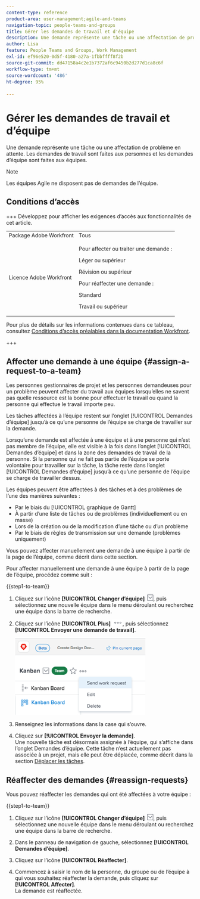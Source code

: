 ```yaml
---
content-type: reference
product-area: user-management;agile-and-teams
navigation-topic: people-teams-and-groups
title: Gérer les demandes de travail et d'équipe
description: Une demande représente une tâche ou une affectation de problème en attente. Les demandes de travail sont faites aux personnes et les demandes d’équipe sont faites aux équipes.
author: Lisa
feature: People Teams and Groups, Work Management
exl-id: ef96e520-0d5f-4180-a27a-1fbbffff8f2b
source-git-commit: dd47158a4c2e1b7372af6c9450b2d277d1ca8c6f
workflow-type: tm+mt
source-wordcount: '486'
ht-degree: 95%

---
```


# Gérer les demandes de travail et d’équipe

Une demande représente une tâche ou une affectation de problème en attente. Les demandes de travail sont faites aux personnes et les demandes d’équipe sont faites aux équipes.

>[!NOTE]
>
>Les équipes Agile ne disposent pas de demandes de l’équipe.

## Conditions d’accès

+++ Développez pour afficher les exigences d’accès aux fonctionnalités de cet article.

<table style="table-layout:auto"> 
 <col> 
 <col> 
 <tbody> 
  <tr data-mc-conditions=""> 
   <td role="rowheader">Package Adobe Workfront</td> 
   <td>Tous</td> 
  </tr> 
  <tr> 
   <td role="rowheader">Licence Adobe Workfront</td> 
   <td>
   <p>Pour affecter ou traiter une demande :
   <p>Léger ou supérieur</p>
  <p>Révision ou supérieur</p>
   <p>Pour réaffecter une demande :
   <p>Standard</p>
   <p>Travail ou supérieur</p></td>
  </tr> 
 </tbody> 
</table>

Pour plus de détails sur les informations contenues dans ce tableau, consultez [Conditions d’accès préalables dans la documentation Workfront](/help/quicksilver/administration-and-setup/add-users/access-levels-and-object-permissions/access-level-requirements-in-documentation.md).

+++

## Affecter une demande à une équipe {#assign-a-request-to-a-team}

Les personnes gestionnaires de projet et les personnes demandeuses pour un problème peuvent affecter du travail aux équipes lorsqu’elles ne savent pas quelle ressource est la bonne pour effectuer le travail ou quand la personne qui effectue le travail importe peu.

Les tâches affectées à l’équipe restent sur l’onglet [!UICONTROL Demandes d’équipe] jusqu’à ce qu’une personne de l’équipe se charge de travailler sur la demande.

Lorsqu’une demande est affectée à une équipe et à une personne qui n’est pas membre de l’équipe, elle est visible à la fois dans l’onglet [!UICONTROL Demandes d’équipe] et dans la zone des demandes de travail de la personne. Si la personne qui ne fait pas partie de l’équipe se porte volontaire pour travailler sur la tâche, la tâche reste dans l’onglet [!UICONTROL Demandes d’équipe] jusqu’à ce qu’une personne de l’équipe se charge de travailler dessus.

Les équipes peuvent être affectées à des tâches et à des problèmes de l’une des manières suivantes :

* Par le biais du [!UICONTROL graphique de Gantt]
* À partir d’une liste de tâches ou de problèmes (individuellement ou en masse)
* Lors de la création ou de la modification d’une tâche ou d’un problème
* Par le biais de règles de transmission sur une demande (problèmes uniquement)

Vous pouvez affecter manuellement une demande à une équipe à partir de la page de l’équipe, comme décrit dans cette section.

Pour affecter manuellement une demande à une équipe à partir de la page de l’équipe, procédez comme suit :

{{step1-to-team}}

1. Cliquez sur l’icône **[!UICONTROL Changer d’équipe]** ![Icône Changer d’équipe](assets/switch-team-icon.png), puis sélectionnez une nouvelle équipe dans le menu déroulant ou recherchez une équipe dans la barre de recherche.

1. Cliquez sur l’icône **[!UICONTROL Plus]** ![](assets/more-icon.png), puis sélectionnez **[!UICONTROL Envoyer une demande de travail]**.

   ![](assets/edit-team-settings-350x205.png)

1. Renseignez les informations dans la case qui s’ouvre.
1. Cliquez sur **[!UICONTROL Envoyer la demande]**.\
   Une nouvelle tâche est désormais assignée à l’équipe, qui s’affiche dans l’onglet Demandes d’équipe. Cette tâche n’est actuellement pas associée à un projet, mais elle peut être déplacée, comme décrit dans la section [Déplacer les tâches](../../manage-work/tasks/manage-tasks/move-tasks.md).

## Réaffecter des demandes {#reassign-requests}

Vous pouvez réaffecter les demandes qui ont été affectées à votre équipe :

{{step1-to-team}}

1. Cliquez sur l’icône **[!UICONTROL Changer d’équipe]** ![Icône Changer d’équipe](assets/switch-team-icon.png), puis sélectionnez une nouvelle équipe dans le menu déroulant ou recherchez une équipe dans la barre de recherche.
1. Dans le panneau de navigation de gauche, sélectionnez **[!UICONTROL Demandes d’équipe]**.
1. Cliquez sur l’icône **[!UICONTROL Réaffecter]**.

1. Commencez à saisir le nom de la personne, du groupe ou de l’équipe à qui vous souhaitez réaffecter la demande, puis cliquez sur **[!UICONTROL Affecter]**.\
   La demande est réaffectée.

